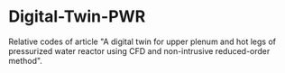 # Digital-Twin-PWR
Relative codes of article "A digital twin for upper plenum and hot legs of pressurized water reactor using CFD and non-intrusive reduced-order method".

